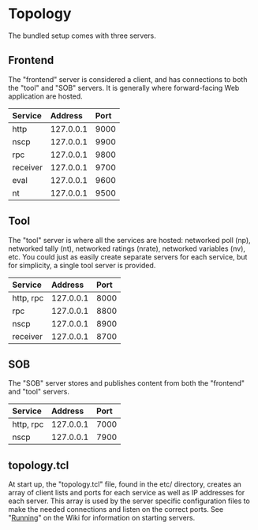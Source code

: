 # Topology #

The bundled setup comes with three servers.

## Frontend ##

The "frontend" server is considered a client, and has connections to both the "tool" and "SOB" servers. It is generally where forward-facing Web application are hosted.

| **Service** | **Address** | **Port** |
|:------------|:------------|:---------|
| http | 127.0.0.1 | 9000 |
| nscp | 127.0.0.1 | 9900 |
| rpc | 127.0.0.1 | 9800 |
| receiver | 127.0.0.1 | 9700 |
| eval | 127.0.0.1 | 9600 |
| nt | 127.0.0.1 | 9500 |

## Tool ##

The "tool" server is where all the services are hosted: networked poll (np), networked tally (nt), networked ratings (nrate), networked variables (nv), etc. You could just as easily create separate servers for each service, but for simplicity, a single tool server is provided.

| **Service** | **Address** | **Port** |
|:------------|:------------|:---------|
| http, rpc | 127.0.0.1 | 8000 |
| rpc | 127.0.0.1 | 8800 |
| nscp | 127.0.0.1 | 8900 |
| receiver | 127.0.0.1 | 8700 |

## SOB ##

The "SOB" server stores and publishes content from both the "frontend" and "tool" servers.

| **Service** | **Address** | **Port** |
|:------------|:------------|:---------|
| http, rpc | 127.0.0.1 | 7000 |
| nscp | 127.0.0.1 | 7900 |

## topology.tcl ##

At start up, the "topology.tcl" file, found in the etc/ directory, creates an array of client lists and ports for each service as well as IP addresses for each server. This array is used by the server specific configuration files to make the needed connections and listen on the correct ports. See "[Running](Running.md)" on the Wiki for information on starting servers.